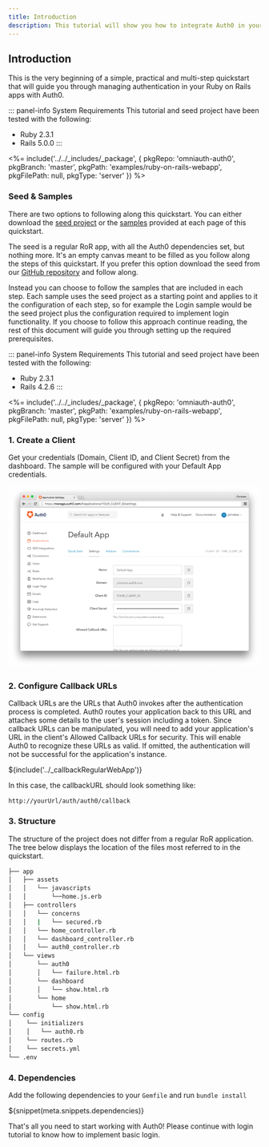```yaml
---
title: Introduction
description: This tutorial will show you how to integrate Auth0 in your Rails app to add authentication and authorization.
---
```


## Introduction
This is the very beginning of a simple, practical and multi-step quickstart that will guide you through managing authentication in your Ruby on Rails apps with Auth0.

::: panel-info System Requirements
This tutorial and seed project have been tested with the following:
* Ruby 2.3.1
* Rails 5.0.0
:::

<%= include('../../_includes/_package', {
  pkgRepo: 'omniauth-auth0',
  pkgBranch: 'master',
  pkgPath: 'examples/ruby-on-rails-webapp',
  pkgFilePath: null,
  pkgType: 'server'
}) %>

### Seed & Samples
There are two options to following along this quickstart. You can either download the [seed project](https://github.com/auth0-samples/auth0-rubyonrails-sample/tree/master/00-Starter-Seed) or the [samples](https://github.com/auth0-samples/auth0-rubyonrails-sample) provided at each page of this quickstart.

The seed is a regular RoR app, with all the Auth0 dependencies set, but nothing more. It's an empty canvas meant to be filled as you follow along the steps of this quickstart. If you prefer this option download the seed from our [GitHub repository](https://github.com/auth0-samples/auth0-rubyonrails-sample/tree/master/00-Starter-Seed) and follow along.

Instead you can choose to follow the samples that are included in each step. Each sample uses the seed project as a starting point and applies to it the configuration of each step, so for example the Login sample would be the seed project plus the configuration required to implement login functionality. If you choose to follow this approach continue reading, the rest of this document will guide you through setting up the required prerequisites.

::: panel-info System Requirements
This tutorial and seed project have been tested with the following:
* Ruby 2.3.1
* Rails 4.2.6
:::

<%= include('../../_includes/_package', {
  pkgRepo: 'omniauth-auth0',
  pkgBranch: 'master',
  pkgPath: 'examples/ruby-on-rails-webapp',
  pkgFilePath: null,
  pkgType: 'server'
}) %>

### 1. Create a Client

Get your credentials (Domain, Client ID, and Client Secret) from the dashboard. The sample will be configured with your Default App credentials.

![App Dashboard](/media/articles/server-platforms/rails/app_dashboard.png)

### 2. Configure Callback URLs

Callback URLs are the URLs that Auth0 invokes after the authentication process is completed. Auth0 routes your application back to this URL and attaches some details to the user's session including a token. Since callback URLs can be manipulated, you will need to add your application's URL in the client's Allowed Callback URLs for security. This will enable Auth0 to recognize these URLs as valid. If omitted, the authentication will not be successful for the application's instance.

${include('../_callbackRegularWebApp')}

In this case, the callbackURL should look something like:

```
http://yourUrl/auth/auth0/callback
```

### 3. Structure
The structure of the project does not differ from a regular RoR application. The tree below displays the location of the files most referred to in the quickstart.

```bash
├── app
│   ├── assets
│   │   └── javascripts
│   │       └──home.js.erb
│   ├── controllers
│   │   └── concerns
│   │   |   └── secured.rb
│   │   └── home_controller.rb
│   │   └── dashboard_controller.rb
│   │   └── auth0_controller.rb
│   └── views
│       └── auth0
│       │   └── failure.html.rb
│       └── dashboard
│       │   └── show.html.rb
│       └── home
│           └── show.html.rb
└── config
│    └── initializers
│    │   └── auth0.rb
│    └── routes.rb
│    └── secrets.yml
└── .env
```

### 4. Dependencies

Add the following dependencies to your `Gemfile` and run `bundle install`

${snippet(meta.snippets.dependencies)}


That's all you need to start working with Auth0!
Please continue with login tutorial to know how to implement basic login.
